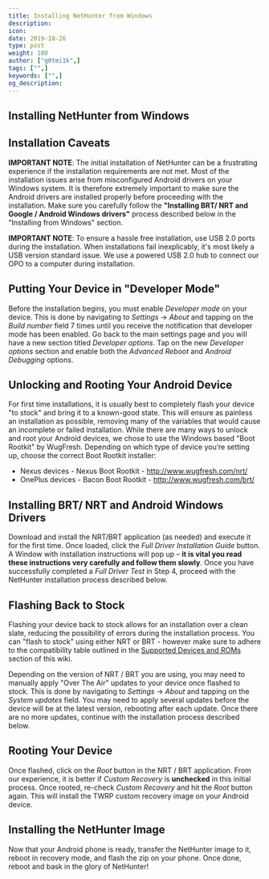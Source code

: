 ```yaml
---
title: Installing NetHunter from Windows
description:
icon:
date: 2019-10-26
type: post
weight: 100
author: ["g0tmi1k",]
tags: ["",]
keywords: ["",]
og_description:
---
```


## Installing NetHunter from Windows

## Installation Caveats
**IMPORTANT NOTE**: The initial installation of NetHunter can be a frustrating experience if the installation requirements are not met. Most of the installation issues arise from misconfigured Android drivers on your Windows system. It is therefore extremely important to make sure the Android drivers are installed properly before proceeding with the installation. Make sure you carefully follow the **"Installing BRT/ NRT and Google / Android Windows drivers"** process described below in the "Installing from Windows" section.

**IMPORTANT NOTE**: To ensure a hassle free installation, use USB 2.0 ports during the installation. When installations fail inexplicably, it's most likely a USB version standard issue. We use a powered USB 2.0 hub to connect our OPO to a computer during installation.

## Putting Your Device in "Developer Mode"
Before the installation begins, you must enable _Developer mode_ on your device. This is done by navigating to _Settings_ -> _About_ and tapping on the _Build number_ field 7 times until you receive the notification that developer mode has been enabled. Go back to the main settings page and you will have a new section titled _Developer options_. Tap on the new _Developer options_ section and enable both the _Advanced Reboot_ and _Android Debugging_ options.

## Unlocking and Rooting Your Android Device
For first time installations, it is usually best to completely flash your device "to stock" and bring it to a known-good state. This will ensure as painless an installation as possible, removing many of the variables that would cause an incomplete or failed installation. While there are many ways to unlock and root your Android devices, we chose to use the Windows based "Boot Rootkit" by WugFresh. Depending on which type of device you’re setting up, choose the correct Boot Rootkit installer:
* Nexus devices -  Nexus Boot Rootkit -  http://www.wugfresh.com/nrt/
* OnePlus devices - Bacon Boot Rootkit -  http://www.wugfresh.com/brt/

## Installing BRT/ NRT and Android Windows Drivers
Download and install the NRT/BRT application (as needed) and execute it for the first time. Once loaded, click the _Full Driver Installation Guide_ button. A Window with installation instructions will pop up – **it is vital you read these instructions very carefully and follow them slowly**. Once you have successfully completed a _Full Driver Test_ in Step 4, proceed with the NetHunter installation process described below.

## Flashing Back to Stock
Flashing your device back to stock allows for an installation over a clean slate, reducing the possibility of errors during the installation process. You can "flash to stock" using either NRT or BRT - however make sure to adhere to the compatibility table outlined in the [Supported Devices and ROMs](https://github.com/offensive-security/kali-nethunter/wiki#10-supported-devices-and-roms) section of this wiki.

Depending on the version of NRT / BRT you are using, you may need to manually apply "Over The Air" updates to your device once flashed to stock. This is done by navigating to _Settings_ -> _About_ and tapping on the _System updates_ field.  You may need to apply several updates before the device will be at the latest version, rebooting after each update. Once there are no more updates, continue with the installation process described below.

## Rooting Your Device
Once flashed, click on the _Root_ button in the NRT / BRT application. From our experience, it is better if _Custom Recovery_ is **unchecked** in this initial process. Once rooted, re-check _Custom Recovery_ and hit the _Root_ button again. This will install the TWRP custom recovery image on your Android device.

## Installing the NetHunter Image
Now that your Android phone is ready, transfer the NetHunter image to it, reboot in recovery mode, and flash the zip on your phone. Once done, reboot and bask in the glory of NetHunter!
